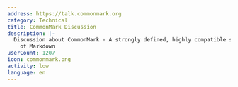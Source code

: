 ```yaml
---
address: https://talk.commonmark.org
category: Technical
title: CommonMark Discussion
description: |-
  Discussion about CommonMark - A strongly defined, highly compatible specification
    of Markdown
userCount: 1207
icon: commonmark.png
activity: low
language: en
---
```

